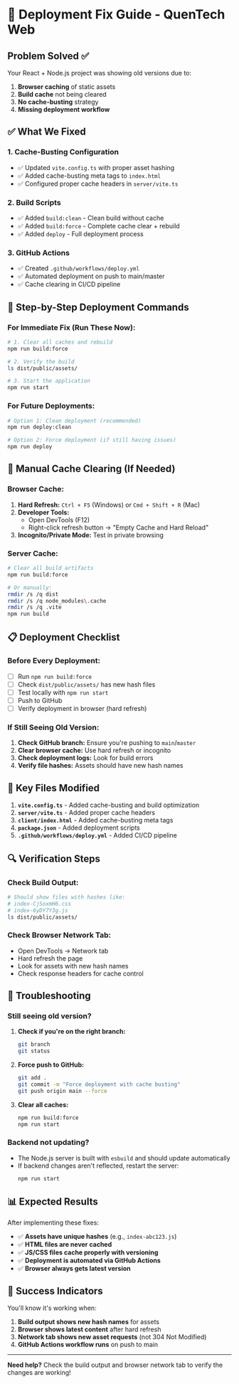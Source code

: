 # 🚀 Deployment Fix Guide - QuenTech Web

## Problem Solved ✅

Your React + Node.js project was showing old versions due to:
1. **Browser caching** of static assets
2. **Build cache** not being cleared
3. **No cache-busting** strategy
4. **Missing deployment workflow**

## ✅ What We Fixed

### 1. **Cache-Busting Configuration**
- ✅ Updated `vite.config.ts` with proper asset hashing
- ✅ Added cache-busting meta tags to `index.html`
- ✅ Configured proper cache headers in `server/vite.ts`

### 2. **Build Scripts**
- ✅ Added `build:clean` - Clean build without cache
- ✅ Added `build:force` - Complete cache clear + rebuild
- ✅ Added `deploy` - Full deployment process

### 3. **GitHub Actions**
- ✅ Created `.github/workflows/deploy.yml`
- ✅ Automated deployment on push to main/master
- ✅ Cache clearing in CI/CD pipeline

## 🚀 Step-by-Step Deployment Commands

### **For Immediate Fix (Run These Now):**

```bash
# 1. Clear all caches and rebuild
npm run build:force

# 2. Verify the build
ls dist/public/assets/

# 3. Start the application
npm run start
```

### **For Future Deployments:**

```bash
# Option 1: Clean deployment (recommended)
npm run deploy:clean

# Option 2: Force deployment (if still having issues)
npm run deploy
```

## 🔧 Manual Cache Clearing (If Needed)

### **Browser Cache:**
1. **Hard Refresh:** `Ctrl + F5` (Windows) or `Cmd + Shift + R` (Mac)
2. **Developer Tools:** 
   - Open DevTools (F12)
   - Right-click refresh button → "Empty Cache and Hard Reload"
3. **Incognito/Private Mode:** Test in private browsing

### **Server Cache:**
```bash
# Clear all build artifacts
npm run build:force

# Or manually:
rmdir /s /q dist
rmdir /s /q node_modules\.cache
rmdir /s /q .vite
npm run build
```

## 📋 Deployment Checklist

### **Before Every Deployment:**
- [ ] Run `npm run build:force`
- [ ] Check `dist/public/assets/` has new hash files
- [ ] Test locally with `npm run start`
- [ ] Push to GitHub
- [ ] Verify deployment in browser (hard refresh)

### **If Still Seeing Old Version:**
1. **Check GitHub branch:** Ensure you're pushing to `main`/`master`
2. **Clear browser cache:** Use hard refresh or incognito
3. **Check deployment logs:** Look for build errors
4. **Verify file hashes:** Assets should have new hash names

## 🎯 Key Files Modified

1. **`vite.config.ts`** - Added cache-busting and build optimization
2. **`server/vite.ts`** - Added proper cache headers
3. **`client/index.html`** - Added cache-busting meta tags
4. **`package.json`** - Added deployment scripts
5. **`.github/workflows/deploy.yml`** - Added CI/CD pipeline

## 🔍 Verification Steps

### **Check Build Output:**
```bash
# Should show files with hashes like:
# index-CjSoxmH6.css
# index-6yDY7Y3g.js
ls dist/public/assets/
```

### **Check Browser Network Tab:**
- Open DevTools → Network tab
- Hard refresh the page
- Look for assets with new hash names
- Check response headers for cache control

## 🚨 Troubleshooting

### **Still seeing old version?**
1. **Check if you're on the right branch:**
   ```bash
   git branch
   git status
   ```

2. **Force push to GitHub:**
   ```bash
   git add .
   git commit -m "Force deployment with cache busting"
   git push origin main --force
   ```

3. **Clear all caches:**
   ```bash
   npm run build:force
   npm run start
   ```

### **Backend not updating?**
- The Node.js server is built with `esbuild` and should update automatically
- If backend changes aren't reflected, restart the server:
  ```bash
  npm run start
  ```

## 📊 Expected Results

After implementing these fixes:
- ✅ **Assets have unique hashes** (e.g., `index-abc123.js`)
- ✅ **HTML files are never cached**
- ✅ **JS/CSS files cache properly with versioning**
- ✅ **Deployment is automated via GitHub Actions**
- ✅ **Browser always gets latest version**

## 🎉 Success Indicators

You'll know it's working when:
1. **Build output shows new hash names** for assets
2. **Browser shows latest content** after hard refresh
3. **Network tab shows new asset requests** (not 304 Not Modified)
4. **GitHub Actions workflow runs** on push to main

---

**Need help?** Check the build output and browser network tab to verify the changes are working!

